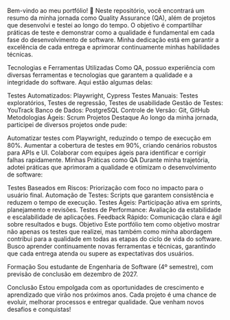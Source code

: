 Bem-vindo ao meu portfólio! 🚀
Neste repositório, você encontrará um resumo da minha jornada como Quality Assurance (QA), além de projetos que desenvolvi e testei ao longo do tempo. O objetivo é compartilhar práticas de teste e demonstrar como a qualidade é fundamental em cada fase do desenvolvimento de software. Minha dedicação está em garantir a excelência de cada entrega e aprimorar continuamente minhas habilidades técnicas.

Tecnologias e Ferramentas Utilizadas
Como QA, possuo experiência com diversas ferramentas e tecnologias que garantem a qualidade e a integridade do software. Aqui estão algumas delas:

Testes Automatizados: Playwright, Cypress
Testes Manuais: Testes exploratórios, Testes de regressão, Testes de usabilidade
Gestão de Testes: YouTrack
Banco de Dados: PostgreSQL
Controle de Versão: Git, GitHub
Metodologias Ágeis: Scrum
Projetos Destaque
Ao longo da minha jornada, participei de diversos projetos onde pude:

Automatizar testes com Playwright, reduzindo o tempo de execução em 80%.
Aumentar a cobertura de testes em 90%, criando cenários robustos para APIs e UI.
Colaborar com equipes ágeis para identificar e corrigir falhas rapidamente.
Minhas Práticas como QA
Durante minha trajetória, adotei práticas que aprimoram a qualidade e otimizam o desenvolvimento de software:

Testes Baseados em Riscos: Priorização com foco no impacto para o usuário final.
Automação de Testes: Scripts que garantem consistência e reduzem o tempo de execução.
Testes Ágeis: Participação ativa em sprints, planejamento e revisões.
Testes de Performance: Avaliação da estabilidade e escalabilidade de aplicações.
Feedback Rápido: Comunicação clara e ágil sobre resultados e bugs.
Objetivo
Este portfólio tem como objetivo mostrar não apenas os testes que realizei, mas também como minha abordagem contribui para a qualidade em todas as etapas do ciclo de vida do software. Busco aprender continuamente novas ferramentas e técnicas, garantindo que cada entrega atenda ou supere as expectativas dos usuários.

Formação
Sou estudante de Engenharia de Software (4º semestre), com previsão de conclusão em dezembro de 2027.

Conclusão
Estou empolgada com as oportunidades de crescimento e aprendizado que virão nos próximos anos. Cada projeto é uma chance de evoluir, melhorar processos e entregar qualidade. Que venham novos desafios e conquistas!

